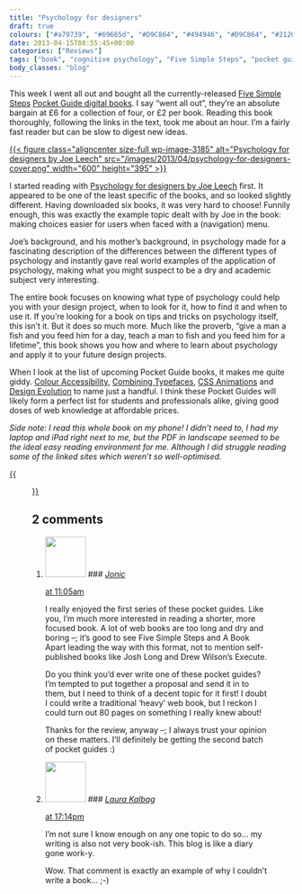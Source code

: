 ```yaml
---
title: "Psychology for designers"
draft: true
colours: ["#a79739", "#69665d", "#D9C864", "#494946", "#D9C864", "#212023", "#D9C864"]
date: 2013-04-15T08:55:45+00:00
categories: ["Reviews"]
tags: ["book", "cognitive psychology", "Five Simple Steps", "pocket guides", "psychology", "social psychology"]
body_classes: "blog"
---
```


This week I went all out and bought all the currently-released [Five Simple Steps](http://www.fivesimplesteps.com) [Pocket Guide digital books](http://www.fivesimplesteps.com/products/pocket-guides-collection-one). I say “went all out”, they’re an absolute bargain at £6 for a collection of four, or £2 per book. Reading this book thoroughly, following the links in the text, took me about an hour. I’m a fairly fast reader but can be slow to digest new ideas.

[{{< figure class="aligncenter size-full wp-image-3185" alt="Psychology for designers by Joe Leech" src="/images/2013/04/psychology-for-designers-cover.png" width="600" height="395" >}}](/images/2013/04/psychology-for-designers-cover.png)

I started reading with [Psychology for designers by Joe Leech](http://www.fivesimplesteps.com/products/psychology-for-designers) first. It appeared to be one of the least specific of the books, and so looked slightly different. Having downloaded six books, it was very hard to choose! Funnily enough, this was exactly the example topic dealt with by Joe in the book: making choices easier for users when faced with a (navigation) menu.

Joe’s background, and his mother’s background, in psychology made for a fascinating description of the differences between the different types of psychology and instantly gave real world examples of the application of psychology, making what you might suspect to be a dry and academic subject very interesting.

The entire book focuses on knowing what type of psychology could help you with your design project, when to look for it, how to find it and when to use it. If you’re looking for a book on tips and tricks on psychology itself, this isn’t it. But it does so much more. Much like the proverb, “give a man a fish and you feed him for a day, teach a man to fish and you feed him for a lifetime”, this book shows you how and where to learn about psychology and apply it to your future design projects.

When I look at the list of upcoming Pocket Guide books, it makes me quite giddy. [Colour Accessibility](http://www.fivesimplesteps.com/products/colour-accessibility), [Combining Typefaces](http://www.fivesimplesteps.com/products/combining-typefaces), [CSS Animations](http://www.fivesimplesteps.com/products/css-animations) and [Design Evolution](http://www.fivesimplesteps.com/products/design-evolution) to name just a handful. I think these Pocket Guides will likely form a perfect list for students and professionals alike, giving good doses of web knowledge at affordable prices.

*Side note: I read this whole book on my phone! I didn’t need to, I had my laptop and iPad right next to me, but the PDF in landscape seemed to be the ideal easy reading environment for me. Although I did struggle reading some of the linked sites which weren’t so well-optimised.*

[{{<figure class="wp-caption aligncenter size-full wp-image-3181" alt="Reading Psychology for designers on my phone" src="/images/2013/04/handheld.jpg" width="610" height="345"  caption="Reading Psychology for designers on my phone">}}](/images/2013/04/handheld.jpg)



## 2 comments

<ol class="commentlist">
	<li class="comment even thread-even depth-1" id="li-comment-539">
			<div class="comment-author vcard">
			<img alt='' src='https://secure.gravatar.com/avatar/576951f66442b28f0dded221a59af51c?s=72&amp;d=mm&amp;r=g' srcset='https://secure.gravatar.com/avatar/576951f66442b28f0dded221a59af51c?s=144&amp;d=mm&amp;r=g 2x' class='avatar avatar-72 photo' height='72' width='72' />
### <cite class="fn"><a href='http://www.100yen.co.uk' rel='external nofollow' class='url'>Jonic</a></cite>
		</div>
		<aside class="comment-meta commentmetadata"><p><a href="#comment-539"><time datetime="2013-04-15T11:05:18+00:00" pubdate class="published">
		 at <span class="hours">11:05am</span></time></a></p>
	</aside>
	<div class="comment-entry">
		I really enjoyed the first series of these pocket guides. Like you, I’m much more interested in reading a shorter, more focused book. A lot of web books are too long and dry and boring –; it’s good to see Five Simple Steps and A Book Apart leading the way with this format, not to mention self-published books like Josh Long and Drew Wilson’s Execute.

Do you think you’d ever write one of these pocket guides? I’m tempted to put together a proposal and send it in to them, but I need to think of a decent topic for it first! I doubt I could write a traditional ‘heavy’ web book, but I reckon I could turn out 80 pages on something I really knew about!

Thanks for the review, anyway –; I always trust your opinion on these matters. I’ll definitely be getting the second batch of pocket guides :)
	</div>
</li>
	<li class="comment odd alt thread-odd thread-alt depth-1" id="li-comment-540">
			<div class="comment-author vcard">
			<img alt='' src='https://secure.gravatar.com/avatar/55bb2acf65203dbb95c35a83e62e9ae6?s=72&amp;d=mm&amp;r=g' srcset='https://secure.gravatar.com/avatar/55bb2acf65203dbb95c35a83e62e9ae6?s=144&amp;d=mm&amp;r=g 2x' class='avatar avatar-72 photo' height='72' width='72' />
### <cite class="fn"><a href='http://laurakalbag.wpengine.com' rel='external nofollow' class='url'>Laura Kalbag</a></cite>
		</div>
		<aside class="comment-meta commentmetadata"><p><a href="#comment-540"><time datetime="2013-04-15T17:14:34+00:00" pubdate class="published">
		 at <span class="hours">17:14pm</span></time></a></p>
	</aside>
	<div class="comment-entry">
		I’m not sure I know enough on any one topic to do so… my writing is also not very book-ish. This blog is like a diary gone work-y.

Wow. That comment is exactly an example of why I couldn’t write a book… ;-)
	</div>
</li>
</ol>

